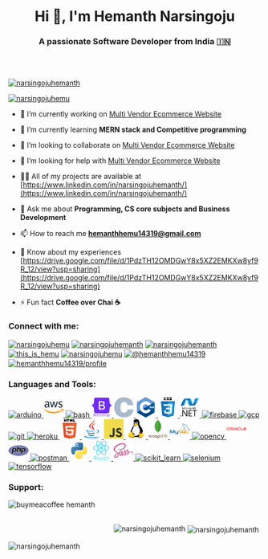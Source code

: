 <h1 align="center">Hi 👋, I'm Hemanth Narsingoju</h1>
<h3 align="center">A passionate Software Developer from India 🇮🇳</h3>
<br>
<br>

<p align="left"> <a href="https://github.com/ryo-ma/github-profile-trophy"><img src="https://github-profile-trophy.vercel.app/?username=narsingojuhemanth" alt="narsingojuhemanth" /></a> </p>

<p align="left"> <a href="https://www.linkedin.com/in/narsingojuhemanth/" target="blank"><img src="https://img.shields.io/badge/LinkedIn-0077B5?style=for-the-badge&logo=linkedin&logoColor=white" alt="narsingojuhemu" /></a> </p>

- 🔭 I’m currently working on [Multi Vendor Ecommerce Website](https://github.com/narsingojuhemanth/Multi-Vendor-Ecommerce-Website.git)

- 🌱 I’m currently learning **MERN stack and Competitive programming**

- 👯 I’m looking to collaborate on [Multi Vendor Ecommerce Website](https://github.com/narsingojuhemanth/Multi-Vendor-Ecommerce-Website.git)

- 🤝 I’m looking for help with [Multi Vendor Ecommerce Website](https://github.com/narsingojuhemanth/Multi-Vendor-Ecommerce-Website.git)

- 👨‍💻 All of my projects are available at [https://www.linkedin.com/in/narsingojuhemanth/](https://www.linkedin.com/in/narsingojuhemanth/)

- 💬 Ask me about **Programming, CS core subjects and Business Development**

- 📫 How to reach me **hemanthhemu14319@gmail.com**

- 📄 Know about my experiences [https://drive.google.com/file/d/1PdzTH12OMDGwY8x5XZ2EMKXw8yf9R_12/view?usp=sharing](https://drive.google.com/file/d/1PdzTH12OMDGwY8x5XZ2EMKXw8yf9R_12/view?usp=sharing)

- ⚡ Fun fact **Coffee over Chai ☕**

<h3 align="left">Connect with me:</h3>
<p align="left">
<a href="https://twitter.com/narsingojuhemu" target="blank"><img align="center" src="https://raw.githubusercontent.com/rahuldkjain/github-profile-readme-generator/neutral-icons/src/images/icons/Social/twitter.svg" alt="narsingojuhemu" height="30" width="40" /></a>
<a href="https://linkedin.com/in/narsingojuhemanth" target="blank"><img align="center" src="https://raw.githubusercontent.com/rahuldkjain/github-profile-readme-generator/neutral-icons/src/images/icons/Social/linked-in-alt.svg" alt="narsingojuhemanth" height="30" width="40" /></a>
<a href="https://kaggle.com/narsingojuhemanth" target="blank"><img align="center" src="https://raw.githubusercontent.com/rahuldkjain/github-profile-readme-generator/neutral-icons/src/images/icons/Social/kaggle.svg" alt="narsingojuhemanth" height="30" width="40" /></a>
<a href="https://instagram.com/this_is_hemu" target="blank"><img align="center" src="https://raw.githubusercontent.com/rahuldkjain/github-profile-readme-generator/neutral-icons/src/images/icons/Social/instagram.svg" alt="this_is_hemu" height="30" width="40" /></a>
<a href="https://www.hackerrank.com/narsingojuhemu" target="blank"><img align="center" src="https://raw.githubusercontent.com/rahuldkjain/github-profile-readme-generator/neutral-icons/src/images/icons/Social/hackerrank.svg" alt="narsingojuhemu" height="30" width="40" /></a>
<a href="https://www.hackerearth.com/@hemanthhemu14319" target="blank"><img align="center" src="https://raw.githubusercontent.com/rahuldkjain/github-profile-readme-generator/neutral-icons/src/images/icons/Social/hackerearth.svg" alt="@hemanthhemu14319" height="30" width="40" /></a>
<a href="https://auth.geeksforgeeks.org/user/hemanthhemu14319/profile" target="blank"><img align="center" src="https://raw.githubusercontent.com/rahuldkjain/github-profile-readme-generator/neutral-icons/src/images/icons/Social/geeks-for-geeks.svg" alt="hemanthhemu14319/profile" height="30" width="40" /></a>
</p>

<h3 align="left">Languages and Tools:</h3>
<p align="left"> <a href="https://www.arduino.cc/" target="_blank"> <img src="https://cdn.worldvectorlogo.com/logos/arduino-1.svg" alt="arduino" width="40" height="40"/> </a> <a href="https://aws.amazon.com" target="_blank"> <img src="https://raw.githubusercontent.com/devicons/devicon/master/icons/amazonwebservices/amazonwebservices-original-wordmark.svg" alt="aws" width="40" height="40"/> </a> <a href="https://www.gnu.org/software/bash/" target="_blank"> <img src="https://www.vectorlogo.zone/logos/gnu_bash/gnu_bash-icon.svg" alt="bash" width="40" height="40"/> </a> <a href="https://getbootstrap.com" target="_blank"> <img src="https://raw.githubusercontent.com/devicons/devicon/master/icons/bootstrap/bootstrap-plain-wordmark.svg" alt="bootstrap" width="40" height="40"/> </a> <a href="https://www.cprogramming.com/" target="_blank"> <img src="https://raw.githubusercontent.com/devicons/devicon/master/icons/c/c-original.svg" alt="c" width="40" height="40"/> </a> <a href="https://www.w3schools.com/cpp/" target="_blank"> <img src="https://raw.githubusercontent.com/devicons/devicon/master/icons/cplusplus/cplusplus-original.svg" alt="cplusplus" width="40" height="40"/> </a> <a href="https://www.w3schools.com/css/" target="_blank"> <img src="https://raw.githubusercontent.com/devicons/devicon/master/icons/css3/css3-original-wordmark.svg" alt="css3" width="40" height="40"/> </a> <a href="https://dotnet.microsoft.com/" target="_blank"> <img src="https://raw.githubusercontent.com/devicons/devicon/master/icons/dot-net/dot-net-original-wordmark.svg" alt="dotnet" width="40" height="40"/> </a> <a href="https://firebase.google.com/" target="_blank"> <img src="https://www.vectorlogo.zone/logos/firebase/firebase-icon.svg" alt="firebase" width="40" height="40"/> </a> <a href="https://cloud.google.com" target="_blank"> <img src="https://www.vectorlogo.zone/logos/google_cloud/google_cloud-icon.svg" alt="gcp" width="40" height="40"/> </a> <a href="https://git-scm.com/" target="_blank"> <img src="https://www.vectorlogo.zone/logos/git-scm/git-scm-icon.svg" alt="git" width="40" height="40"/> </a> <a href="https://heroku.com" target="_blank"> <img src="https://www.vectorlogo.zone/logos/heroku/heroku-icon.svg" alt="heroku" width="40" height="40"/> </a> <a href="https://www.w3.org/html/" target="_blank"> <img src="https://raw.githubusercontent.com/devicons/devicon/master/icons/html5/html5-original-wordmark.svg" alt="html5" width="40" height="40"/> </a> <a href="https://www.java.com" target="_blank"> <img src="https://raw.githubusercontent.com/devicons/devicon/master/icons/java/java-original.svg" alt="java" width="40" height="40"/> </a> <a href="https://developer.mozilla.org/en-US/docs/Web/JavaScript" target="_blank"> <img src="https://raw.githubusercontent.com/devicons/devicon/master/icons/javascript/javascript-original.svg" alt="javascript" width="40" height="40"/> </a> <a href="https://www.linux.org/" target="_blank"> <img src="https://raw.githubusercontent.com/devicons/devicon/master/icons/linux/linux-original.svg" alt="linux" width="40" height="40"/> </a> <a href="https://www.mongodb.com/" target="_blank"> <img src="https://raw.githubusercontent.com/devicons/devicon/master/icons/mongodb/mongodb-original-wordmark.svg" alt="mongodb" width="40" height="40"/> </a> <a href="https://www.mysql.com/" target="_blank"> <img src="https://raw.githubusercontent.com/devicons/devicon/master/icons/mysql/mysql-original-wordmark.svg" alt="mysql" width="40" height="40"/> </a> <a href="https://opencv.org/" target="_blank"> <img src="https://www.vectorlogo.zone/logos/opencv/opencv-icon.svg" alt="opencv" width="40" height="40"/> </a> <a href="https://www.oracle.com/" target="_blank"> <img src="https://raw.githubusercontent.com/devicons/devicon/master/icons/oracle/oracle-original.svg" alt="oracle" width="40" height="40"/> </a> <a href="https://www.php.net" target="_blank"> <img src="https://raw.githubusercontent.com/devicons/devicon/master/icons/php/php-original.svg" alt="php" width="40" height="40"/> </a> <a href="https://postman.com" target="_blank"> <img src="https://www.vectorlogo.zone/logos/getpostman/getpostman-icon.svg" alt="postman" width="40" height="40"/> </a> <a href="https://www.python.org" target="_blank"> <img src="https://raw.githubusercontent.com/devicons/devicon/master/icons/python/python-original.svg" alt="python" width="40" height="40"/> </a> <a href="https://reactjs.org/" target="_blank"> <img src="https://raw.githubusercontent.com/devicons/devicon/master/icons/react/react-original-wordmark.svg" alt="react" width="40" height="40"/> </a> <a href="https://sass-lang.com" target="_blank"> <img src="https://raw.githubusercontent.com/devicons/devicon/master/icons/sass/sass-original.svg" alt="sass" width="40" height="40"/> </a> <a href="https://scikit-learn.org/" target="_blank"> <img src="https://upload.wikimedia.org/wikipedia/commons/0/05/Scikit_learn_logo_small.svg" alt="scikit_learn" width="40" height="40"/> </a> <a href="https://www.selenium.dev" target="_blank"> <img src="https://raw.githubusercontent.com/detain/svg-logos/780f25886640cef088af994181646db2f6b1a3f8/svg/selenium-logo.svg" alt="selenium" width="40" height="40"/> </a> <a href="https://www.tensorflow.org" target="_blank"> <img src="https://www.vectorlogo.zone/logos/tensorflow/tensorflow-icon.svg" alt="tensorflow" width="40" height="40"/> </a> </p>

<h3 align="left">Support:</h3>
<p><a href="https://www.buymeacoffee.com/buymeacoffee hemanth"> <img align="left" src="https://cdn.buymeacoffee.com/buttons/v2/default-yellow.png" height="50" width="210" alt="buymeacoffee hemanth" /></a></p><br><br>

<p><img align="left" src="https://github-readme-stats.vercel.app/api/top-langs?username=narsingojuhemanth&show_icons=true&locale=en&layout=compact" alt="narsingojuhemanth" /></p>

<p>&nbsp;<img align="center" src="https://github-readme-stats.vercel.app/api?username=narsingojuhemanth&show_icons=true&locale=en" alt="narsingojuhemanth" /></p>

<p><img align="center" src="https://github-readme-streak-stats.herokuapp.com/?user=narsingojuhemanth&" alt="narsingojuhemanth" /></p>
